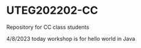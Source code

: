 # UTEG202202-CC
Repository for CC class students

4/8/2023
today workshop is for hello world in Java
